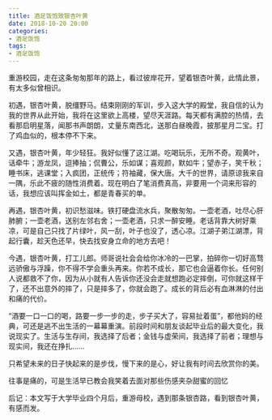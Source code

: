 ```yaml
---
title: 酒足饭饱致银杏叶黄
date: 2018-10-20 20:00
categories:
- 酒足饭饱
tags:
- 酒足饭饱
---
```


重游校园，走在这条匆匆那年的路上，看过彼岸花开，望着银杏叶黄，此情此景，有太多似曾相识。

初遇，银杏叶黄，脱缰野马。结束刚刚的军训，步入这大学的殿堂，我自信的认为我的世界从此开始，我将在这里欲上高楼，望尽天涯路。每天都有满腔的热情，去看那启明星落，闻那书声朗朗，丈量东南西北，送那白昼晚霞，披那星月二宝。打了鸡血似的，根本停不下来。

又遇，银杏叶黄，年少轻狂。我好似懂了这江湖。吃喝玩乐，无所不奇。观黄叶，话牵牛；游龙凤，逗捧抽；侃曹公，乐如谋；喜观颜，默如牛；望赤子，笑千秋；睡书床，逃课堂；入疯团，正统传；符袖藏，保大唐。大千的世界，请原谅我来自一隅，乐此不疲的随性消费着。现在明白了笔消费真高，非要用一个词来形容的话，我想应该叫挥金如土，都是青春买的单。

再遇，银杏叶黄，初识愁滋味。铁打硬盘流水兵，聚散匆匆。一壶老酒，吐尽心肝肺腑；一壶老酒，送别左邻右舍；一壶老酒，只求一醉安睡。老话背靠大树好乘凉，可是自己只找了片绿叶，风一刮，叶子也没了，透心凉。江湖子弟江湖漂，背起行囊，趁天色还早，快去找安身立命的地方去吧！

今遇，银杏叶黄，打工儿郎。师哥说社会会给你冰冷的一巴掌，拍碎你一切好高骛远骄傲与浮躁，你不得不学会重头再来。你若不成长，那它也会逼着你长。任何别人说都救不了你，因为从小就有人告诉你还没会走就想跑必定摔倒，可你就这样干了，还不出意外的摔了，只是摔多了，你就会跑了。成长的背后必有血淋淋的付出和痛的代价。

“酒要一口一口的喝，路要一步一步的走，步子买大了，容易扯着蛋”，都他妈的经典，可还是逃不出生活的一幕幕重演。前段时间和朋友谈起毕业后的最大变化，我说现实了。生活与生存间，我选择了后者；金钱与虚荣间，我选择了前者；理想与现实间，我还在挣扎……

只希望未来的日子快起来的是步伐，慢下来的是心，好让我有时间去欣赏你的美。

往事是痛的，可是生活早已教会我笑着去面对那些伤感夹杂甜蜜的回忆


后记：本文写于大学毕业四个月后，重游母校，遇到那条银杏路，看到银杏叶黄，有感而发。




